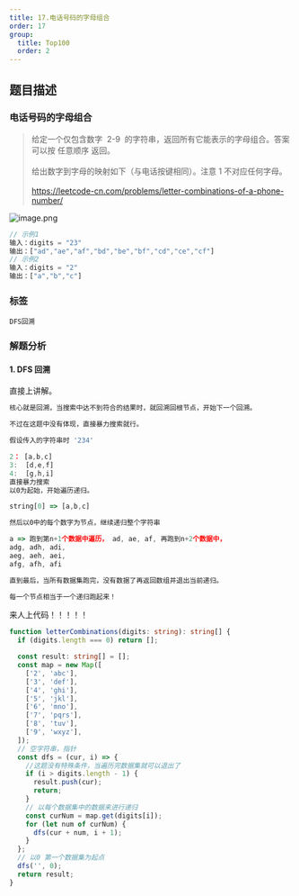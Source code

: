 ```yaml
---
title: 17.电话号码的字母组合
order: 17
group:
  title: Top100
  order: 2
---
```


## 题目描述

### 电话号码的字母组合

> 给定一个仅包含数字  2-9  的字符串，返回所有它能表示的字母组合。答案可以按 任意顺序 返回。<br/><br/>给出数字到字母的映射如下（与电话按键相同）。注意 1 不对应任何字母。<br/><br/>https://leetcode-cn.com/problems/letter-combinations-of-a-phone-number/

![image.png](https://p6-juejin.byteimg.com/tos-cn-i-k3u1fbpfcp/b404d034f3464afbb7770252d0847540~tplv-k3u1fbpfcp-watermark.image)

```typescript
// 示例1
输入：digits = "23"
输出：["ad","ae","af","bd","be","bf","cd","ce","cf"]
// 示例2
输入：digits = "2"
输出：["a","b","c"]
```

### 标签

`DFS回溯`

### 解题分析

#### 1. DFS 回溯

直接上讲解。

```typescript
核心就是回溯，当搜索中达不到符合的结果时，就回溯回根节点，开始下一个回溯。

不过在这题中没有体现，直接暴力搜索就行。

假设传入的字符串时 '234'

2： [a,b,c]
3:  [d,e,f]
4:  [g,h,i]
直接暴力搜索
以0为起始，开始遍历递归。

string[0] => [a,b,c]

然后以0中的每个数字为节点，继续递归整个字符串

a => 跑到第n+1个数据中遍历， ad, ae, af, 再跑到n+2个数据中，
adg, adh, adi,
aeg, aeh, aei,
afg, afh, afi

直到最后，当所有数据集跑完，没有数据了再返回数组并退出当前递归。

每一个节点相当于一个递归跑起来！
```

来人上代码！！！！！

```typescript
function letterCombinations(digits: string): string[] {
  if (digits.length === 0) return [];

  const result: string[] = [];
  const map = new Map([
    ['2', 'abc'],
    ['3', 'def'],
    ['4', 'ghi'],
    ['5', 'jkl'],
    ['6', 'mno'],
    ['7', 'pqrs'],
    ['8', 'tuv'],
    ['9', 'wxyz'],
  ]);
  // 空字符串，指针
  const dfs = (cur, i) => {
    //这题没有特殊条件，当遍历完数据集就可以退出了
    if (i > digits.length - 1) {
      result.push(cur);
      return;
    }
    // 以每个数据集中的数据来进行递归
    const curNum = map.get(digits[i]);
    for (let num of curNum) {
      dfs(cur + num, i + 1);
    }
  };
  // 以0 第一个数据集为起点
  dfs('', 0);
  return result;
}
```
